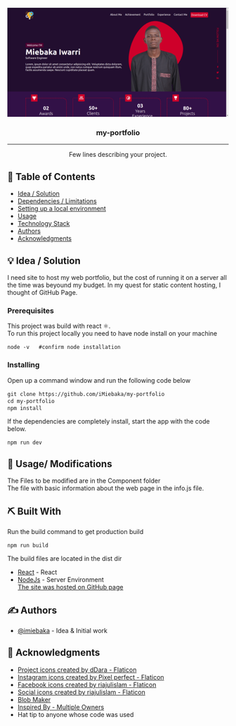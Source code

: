 <p align="center">
  <a href="" rel="noopener">
 <img src="https://github.com/iMiebaka/my-portfolio/blob/master/Screenshot.png?raw=trueg" alt="Project logo"></a>
</p>
<h3 align="center">my-portfolio</h3>

---

<p align="center"> Few lines describing your project.
    <br> 
</p>

## 📝 Table of Contents

- [Idea / Solution](#idea)
- [Dependencies / Limitations](#limitations)
- [Setting up a local environment](#getting_started)
- [Usage](#usage)
- [Technology Stack](#tech_stack)
- [Authors](#authors)
- [Acknowledgments](#acknowledgments)

## 💡 Idea / Solution <a name = "idea"></a>

I need site to host my web portfolio, but the cost of running it on a server all the time was beyound my budget.
In my quest for static content hosting, I thought of GitHub Page.

### Prerequisites

This project was build with react :atom_symbol:. <br>
To run this project locally you need to have node install on your machine

```
node -v   #confirm node installation
```

### Installing

Open up a command window and run the following code below

```
git clone https://github.com/iMiebaka/my-portfolio
cd my-portfolio
npm install
```

If the dependencies are completely install, start the app with the code below.

```
npm run dev
```

## 🎈 Usage/ Modifications <a name="usage"></a>

The Files to be modified are in the Component folder
<br/>
The file with basic information about the web page in the info.js file.

## ⛏️ Built With <a name = "tech_stack"></a>

Run the build command to get production build

```
npm run build
```

The build files are located in the dist dir

- [React](https://www.reactjs.org/) - React
- [NodeJs](https://nodejs.org/en/) - Server Environment
  <br/>
  <a href="https://imiebaka.github.io/">The site was hosted on GitHub page<a/>

## ✍️ Authors <a name = "authors"></a>

- [@imiebaka](https://github.com/imiebaka) - Idea & Initial work

## 🎉 Acknowledgments <a name = "acknowledgments"></a>

- <a href="https://www.flaticon.com/free-icons/project" title="project icons">Project icons created by dDara - Flaticon</a>
- <a href="https://www.flaticon.com/free-icons/instagram" title="instagram icons">Instagram icons created by Pixel perfect - Flaticon</a>
- <a href="https://www.flaticon.com/free-icons/facebook" title="facebook icons">Facebook icons created by riajulislam - Flaticon</a>
- <a href="https://www.flaticon.com/free-icons/social" title="social icons">Social icons created by riajulislam - Flaticon</a>
- <a href="https://www.blobmaker.app/" title="HTML Shape SVG">Blob Maker</a>
- <a href="https://www.behance.net/gallery/139668309/Portfolio-Website-Design">Inspired By - Multiple Owners <a/>
- Hat tip to anyone whose code was used
